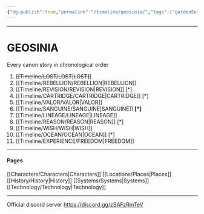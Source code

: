 ```yaml
---
{"dg-publish":true,"permalink":"/timeline/geosinia/","tags":["gardenEntry"]}
---
```



---
# GEOSINIA

Every canon story in chronological order

1. ~~[[Timeline/LOST/LOST\|LOST]]~~
2. [[Timeline/REBELLION/REBELLION\|REBELLION]]
3. [[Timeline/REVISION/REVISION\|REVISION]] [*]
4. [[Timeline/CARTRIDGE/CARTRIDGE\|CARTRIDGE]] [*]
5. [[Timeline/VALOR/VALOR\|VALOR]]
6. [[Timeline/SANGUINE/SANGUINE\|SANGUINE]] **[*]**
7. [[Timeline/LINEAGE/LINEAGE\|LINEAGE]]
8. [[Timeline/REASON/REASON\|REASON]] [*]
9. [[Timeline/WISH/WISH\|WISH]]
10. [[Timeline/OCEAN/OCEAN\|OCEAN]] [*]
11. [[Timeline/EXPERIENCE/FREEDOM\|FREEDOM]]


---
#### Pages
[[Characters/Characters\|Characters]]
[[Locations/Places\|Places]]
[[History/History\|History]]
[[Systems/Systems\|Systems]]
[[Technology/Technology\|Technology]]



---
Official discord server
https://discord.gg/zSAFzRmTeV